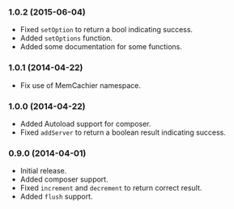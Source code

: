 ### 1.0.2 (2015-06-04)

  * Fixed `setOption` to return a bool indicating success.
  * Added `setOptions` function.
  * Added some documentation for some functions.

### 1.0.1 (2014-04-22)

  * Fix use of MemCachier namespace.

### 1.0.0 (2014-04-22)

  * Added Autoload support for composer.
  * Fixed `addServer` to return a boolean result indicating success.

### 0.9.0 (2014-04-01)

  * Initial release.
  * Added composer support.
  * Fixed `increment` and `decrement` to return correct result.
  * Added `flush` support.


